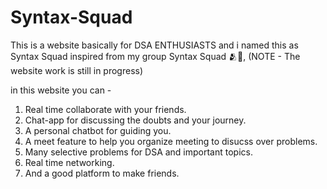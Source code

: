 # Syntax-Squad


This is a website basically for DSA ENTHUSIASTS and i named this as Syntax Squad inspired from my group Syntax Squad 🫂🙂,
(NOTE - The website work is still in progress)

in this website you can - 
1. Real time collaborate with your friends.
2. Chat-app for discussing the doubts and your journey.
3. A personal chatbot for guiding you.
4. A meet feature to help you organize meeting to disucss over problems.
5. Many selective problems for DSA and important topics.
6. Real time networking.
7. And a good platform to make friends.
